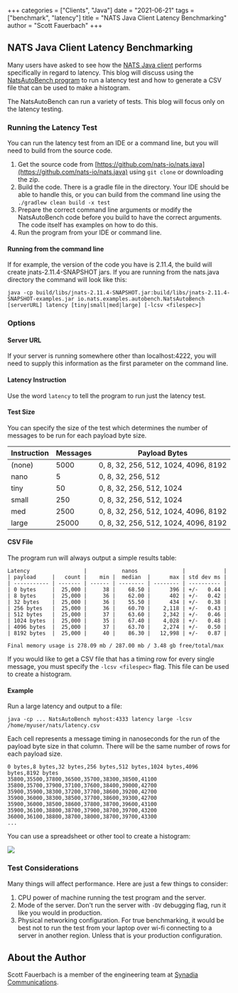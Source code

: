 +++
categories = ["Clients", "Java"]
date = "2021-06-21"
tags = ["benchmark", "latency"]
title = "NATS Java Client Latency Benchmarking"
author = "Scott Fauerbach"
+++

## NATS Java Client Latency Benchmarking

Many users have asked to see how the [NATS Java client](https://github.com/nats-io/nats.java) performs specifically in regard to latency.
This blog will discuss using the [NatsAutoBench program](https://github.com/nats-io/nats.java/blob/main/src/examples/java/io/nats/examples/autobench/NatsAutoBench.java)
to run a latency test and how to generate a CSV file that can be used to make a histogram.

The NatsAutoBench can run a variety of tests. This blog will focus only on the latency testing.

### Running the Latency Test

You can run the latency test from an IDE or a command line, but you will need to build from the source code.

1. Get the source code from [https://github.com/nats-io/nats.java](https://github.com/nats-io/nats.java) using `git clone` or downloading the zip.
1. Build the code. There is a gradle file in the directory. Your IDE should be able to handle this, or you can build from the command line using the `./gradlew clean build -x test`
1. Prepare the correct command line arguments or modify the NatsAutoBench code before you build to have the correct arguments. The code itself has examples on how to do this.
1. Run the program from your IDE or command line.

#### Running from the command line

If for example, the version of the code you have is 2.11.4, the build will create jnats-2.11.4-SNAPSHOT jars. If you are running from the nats.java directory the command will look like this:

```
java -cp build/libs/jnats-2.11.4-SNAPSHOT.jar:build/libs/jnats-2.11.4-SNAPSHOT-examples.jar io.nats.examples.autobench.NatsAutoBench [serverURL] latency [tiny|small|med|large] [-lcsv <filespec>]
```

### Options

#### Server URL

If your server is running somewhere other than localhost:4222, you will need to supply this information as the first parameter on the command line.

#### Latency Instruction

Use the word `latency` to tell the program to run just the latency test.

#### Test Size

You can specify the size of the test which determines the number of messages to be run for each payload byte size.

| Instruction | Messages | Payload Bytes |
| ----------- | --------- | --------- |
| (none) | 5000 | 0, 8, 32, 256, 512, 1024, 4096, 8192 |
| nano | 5 | 0, 8, 32, 256, 512 |
| tiny | 50 | 0, 8, 32, 256, 512, 1024 |
| small | 250 | 0, 8, 32, 256, 512, 1024 |
| med | 2500 | 0, 8, 32, 256, 512, 1024, 4096, 8192 |
| large | 25000 | 0, 8, 32, 256, 512, 1024, 4096, 8192 |

#### CSV File

The program run will always output a simple results table:

```
Latency                 |           nanos              |            |
| payload     |   count |    min |  median  |      max | std dev ms |
| ----------- | ------- | ------ | -------- | -------- | ---------- |
| 0 bytes     |  25,000 |     38 |    68.50 |      396 | +/-   0.44 |
| 8 bytes     |  25,000 |     36 |    62.00 |      402 | +/-   0.42 |
| 32 bytes    |  25,000 |     36 |    55.50 |      434 | +/-   0.38 |
| 256 bytes   |  25,000 |     36 |    60.70 |    2,118 | +/-   0.43 |
| 512 bytes   |  25,000 |     37 |    63.60 |    2,342 | +/-   0.46 |
| 1024 bytes  |  25,000 |     35 |    67.40 |    4,028 | +/-   0.48 |
| 4096 bytes  |  25,000 |     37 |    63.70 |    2,274 | +/-   0.50 |
| 8192 bytes  |  25,000 |     40 |    86.30 |   12,998 | +/-   0.87 |

Final memory usage is 278.09 mb / 287.00 mb / 3.48 gb free/total/max
```

If you would like to get a CSV file that has a timing row for every single message, you must specify the `-lcsv <filespec>` flag.
This file can be used to create a histogram.

#### Example

Run a large latency and output to a file:

```
java -cp ... NatsAutoBench myhost:4333 latency large -lcsv /home/myuser/nats/latency.csv
```

Each cell represents a message timing in nanoseconds for the run of the payload byte size in that column.
There will be the same number of rows for each payload size.

```
0 bytes,8 bytes,32 bytes,256 bytes,512 bytes,1024 bytes,4096 bytes,8192 bytes
35800,35500,37800,36500,35700,38300,38500,41100
35800,35700,37900,37100,37600,38400,39000,42700
35900,35900,38300,37200,37700,38600,39200,42700
35900,36000,38300,38500,37700,38600,39300,42700
35900,36000,38500,38600,37800,38700,39600,43100
35900,36100,38800,38700,37900,38700,39700,43200
36000,36100,38800,38700,38000,38700,39700,43300
...
```

You can use a spreadsheet or other tool to create a histogram:

<img class="latency-histogram" src="/img/blog/java-client-latency-benchmarking/histogram.jpg">

### Test Considerations

Many things will affect performance. Here are just a few things to consider:

1. CPU power of machine running the test program and the server.
1. Mode of the server. Don't run the server with `-DV` debugging flag, run it like you would in production.
1. Physical networking configuration. For true benchmarking, it would be best not to run the test from your laptop over wi-fi connecting to a server in another region. Unless that is your production configuration.

## About the Author

Scott Fauerbach is a member of the engineering team at [Synadia Communications](https://synadia.com).

